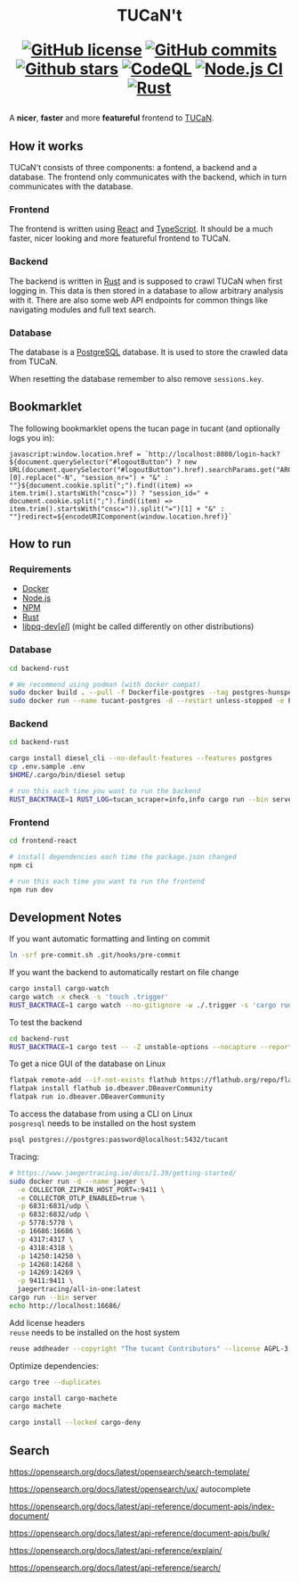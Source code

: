 <!--
SPDX-FileCopyrightText: The tucant Contributors

SPDX-License-Identifier: AGPL-3.0-or-later
-->

<!-- Copyright (C) The tucant Contributors

This program is free software: you can redistribute it and/or modify
it under the terms of the GNU Affero General Public License as published
by the Free Software Foundation, either version 3 of the License, or
(at your option) any later version.

This program is distributed in the hope that it will be useful,
but WITHOUT ANY WARRANTY; without even the implied warranty of
MERCHANTABILITY or FITNESS FOR A PARTICULAR PURPOSE. See the
GNU Affero General Public License for more details.

You should have received a copy of the GNU Affero General Public License
along with this program. If not, see <https://www.gnu.org/licenses/>. -->

<h1 align="center">
  TUCaN't

[![GitHub license](https://img.shields.io/github/license/mohe2015/tucant.svg)](https://github.com/mohe2015/tucant/blob/main/LICENSE)
[![GitHub commits](https://badgen.net/github/commits/mohe2015/tucant/main)](https://GitHub.com/mohe2015/tucant/commit/)
[![Github stars](https://img.shields.io/github/stars/mohe2015/tucant.svg)](https://GitHub.com/mohe2015/tucant/stargazers/)
[![CodeQL](https://img.shields.io/github/workflow/status/mohe2015/tucant/CodeQL?label=CodeQL)](https://github.com/mohe2015/tucant/actions/workflows/CodeQL.yml)
[![Node.js CI](https://img.shields.io/github/workflow/status/mohe2015/tucant/Node.js%20CI?label=Node.js%20CI)](https://github.com/mohe2015/tucant/actions/workflows/node.js.yml)
[![Rust](https://img.shields.io/github/workflow/status/mohe2015/tucant/Rust?label=Rust)](https://github.com/mohe2015/tucant/actions/workflows/rust.yml)

</h1>

A **nicer**, **faster** and more **featureful** frontend to <a href="https://www.tucan.tu-darmstadt.de/" target="_blank">TUCaN</a>.

## How it works

TUCaN't consists of three components: a fontend, a backend and a database. The frontend only communicates with the backend, which in turn communicates with the database.

### Frontend

The frontend is written using [React](https://reactjs.org/) and [TypeScript](https://www.typescriptlang.org/). It should be a much faster, nicer looking and more featureful frontend to TUCaN.

### Backend

The backend is written in [Rust](https://www.rust-lang.org/) and is supposed to crawl TUCaN when first logging in. This data is then stored in a database to allow arbitrary analysis with it. There are also some web API endpoints for common things like navigating modules and full text search.

### Database

The database is a [PostgreSQL](https://www.postgresql.org/) database. It is used to store the crawled data from TUCaN.

When resetting the database remember to also remove `sessions.key`.

## Bookmarklet

The following bookmarklet opens the tucan page in tucant (and optionally logs you in):

```
javascript:window.location.href = `http://localhost:8080/login-hack?${document.querySelector("#logoutButton") ? new URL(document.querySelector("#logoutButton").href).searchParams.get("ARGUMENTS").split(",")[0].replace("-N", "session_nr=") + "&" : ""}${document.cookie.split(";").find((item) => item.trim().startsWith("cnsc=")) ? "session_id=" + document.cookie.split(";").find((item) => item.trim().startsWith("cnsc=")).split("=")[1] + "&" : ""}redirect=${encodeURIComponent(window.location.href)}`
```

## How to run

### Requirements

- [Docker](https://www.docker.com/)
- [Node.js](https://nodejs.org/en/)
- [NPM](https://www.npmjs.com/)
- [Rust](https://www.rust-lang.org/)
- [libpq-dev[_el_]](https://www.postgresql.org/docs/current/libpq.html) (might be called differently on other distributions)

### Database

```bash
cd backend-rust

# We recommend using podman (with docker compat)
sudo docker build . --pull -f Dockerfile-postgres --tag postgres-hunspell
sudo docker run --name tucant-postgres -d --restart unless-stopped -e POSTGRES_INITDB_ARGS="--data-checksums" -e POSTGRES_PASSWORD=password -p 5432:5432 -it postgres-hunspell
```

### Backend

```bash
cd backend-rust

cargo install diesel_cli --no-default-features --features postgres
cp .env.sample .env
$HOME/.cargo/bin/diesel setup

# run this each time you want to run the backend
RUST_BACKTRACE=1 RUST_LOG=tucan_scraper=info,info cargo run --bin server
```

### Frontend

```bash
cd frontend-react

# install dependencies each time the package.json changed
npm ci

# run this each time you want to run the frontend
npm run dev
```

## Development Notes

If you want automatic formatting and linting on commit

```bash
ln -srf pre-commit.sh .git/hooks/pre-commit
```

If you want the backend to automatically restart on file change

```bash
cargo install cargo-watch
cargo watch -x check -s 'touch .trigger'
RUST_BACKTRACE=1 cargo watch --no-gitignore -w ./.trigger -s 'cargo run --bin server'
```

To test the backend

```bash
cd backend-rust
RUST_BACKTRACE=1 cargo test -- -Z unstable-options --nocapture --report-time
```

To get a nice GUI of the database on Linux

```bash
flatpak remote-add --if-not-exists flathub https://flathub.org/repo/flathub.flatpakrepo
flatpak install flathub io.dbeaver.DBeaverCommunity
flatpak run io.dbeaver.DBeaverCommunity
```

To access the database from using a CLI on Linux  
`posgresql` needs to be installed on the host system

```bash
psql postgres://postgres:password@localhost:5432/tucant
```

Tracing:

```bash
# https://www.jaegertracing.io/docs/1.39/getting-started/
sudo docker run -d --name jaeger \
  -e COLLECTOR_ZIPKIN_HOST_PORT=:9411 \
  -e COLLECTOR_OTLP_ENABLED=true \
  -p 6831:6831/udp \
  -p 6832:6832/udp \
  -p 5778:5778 \
  -p 16686:16686 \
  -p 4317:4317 \
  -p 4318:4318 \
  -p 14250:14250 \
  -p 14268:14268 \
  -p 14269:14269 \
  -p 9411:9411 \
  jaegertracing/all-in-one:latest
cargo run --bin server
echo http://localhost:16686/
```

Add license headers  
`reuse` needs to be installed on the host system

```bash
reuse addheader --copyright "The tucant Contributors" --license AGPL-3.0-or-later --exclude-year --recursive --skip-unrecognised .
```

Optimize dependencies:

```bash
cargo tree --duplicates

cargo install cargo-machete
cargo machete

cargo install --locked cargo-deny
```

## Search

https://opensearch.org/docs/latest/opensearch/search-template/

https://opensearch.org/docs/latest/opensearch/ux/
autocomplete

https://opensearch.org/docs/latest/api-reference/document-apis/index-document/

https://opensearch.org/docs/latest/api-reference/document-apis/bulk/

https://opensearch.org/docs/latest/api-reference/explain/

https://opensearch.org/docs/latest/api-reference/search/
